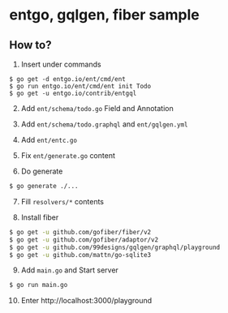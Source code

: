 # entgo, gqlgen, fiber sample

## How to?

1. Insert under commands

```
$ go get -d entgo.io/ent/cmd/ent
$ go run entgo.io/ent/cmd/ent init Todo
$ go get -u entgo.io/contrib/entgql
```

2. Add `ent/schema/todo.go` Field and Annotation

3. Add `ent/schema/todo.graphql` and `ent/gqlgen.yml`

4. Add `ent/entc.go`

5. Fix `ent/generate.go` content

6. Do generate
  ```sh
  $ go generate ./...
  ```

7. Fill `resolvers/*` contents

8. Install fiber
  ```sh
  $ go get -u github.com/gofiber/fiber/v2
  $ go get -u github.com/gofiber/adaptor/v2
  $ go get -u github.com/99designs/gqlgen/graphql/playground
  $ go get -u github.com/mattn/go-sqlite3
  ```

9. Add `main.go` and Start server
  ```sh
  $ go run main.go
  ```

10. Enter http://localhost:3000/playground
